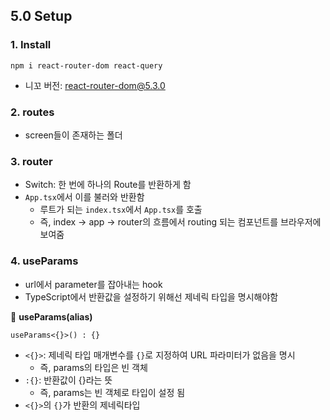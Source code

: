 ## 5.0 Setup

### 1. Install

```
npm i react-router-dom react-query
```

- 니꼬 버전: react-router-dom@5.3.0

### 2. routes

- screen들이 존재하는 폴더

### 3. router

- Switch: 한 번에 하나의 Route를 반환하게 함
- `App.tsx`에서 이를 불러와 반환함
  - 루트가 되는 `index.tsx`에서 `App.tsx`를 호출
  - 즉, index -> app -> router의 흐름에서 routing 되는 컴포넌트를 브라우저에 보여줌

### 4. useParams

- url에서 parameter를 잡아내는 hook
- TypeScript에서 반환값을 설정하기 위해선 제네릭 타입을 명시해야함

📍 **useParams(alias)**

```
useParams<{}>() : {}
```

- `<{}>`: 제네릭 타입 매개변수를 `{}`로 지정하여 URL 파라미터가 없음을 명시
  - 즉, params의 타입은 빈 객체
- `:{}`: 반환값이 {}라는 뜻
  - 즉, params는 빈 객체로 타입이 설정 됨
- `<{}>`의 `{}`가 반환의 제네릭타입

